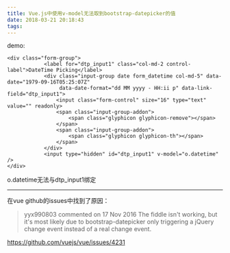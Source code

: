 ```yaml
---
title: Vue.js中使用v-model无法取到bootstrap-datepicker的值
date: 2018-03-21 20:18:43
tags:
---
```


demo:

	<div class="form-group">
                <label for="dtp_input1" class="col-md-2 control-label">DateTime Picking</label>
                <div class="input-group date form_datetime col-md-5" data-date="1979-09-16T05:25:07Z"
                	 data-date-format="dd MM yyyy - HH:ii p" data-link-field="dtp_input1">
                    <input class="form-control" size="16" type="text" value="" readonly>
                    <span class="input-group-addon">
                    	<span class="glyphicon glyphicon-remove"></span>
                    </span>
					<span class="input-group-addon">
						<span class="glyphicon glyphicon-th"></span>
					</span>
                </div>
				<input type="hidden" id="dtp_input1" v-model="o.datetime" />
	</div>

o.datetime无法与dtp_input1绑定

----------
在vue github的issues中找到了原因：
>yyx990803 commented on 17 Nov 2016
>The fiddle isn't working, but it's most likely due to bootstrap-datepicker only triggering a jQuery change event instead of a real change event.

<https://github.com/vuejs/vue/issues/4231>

